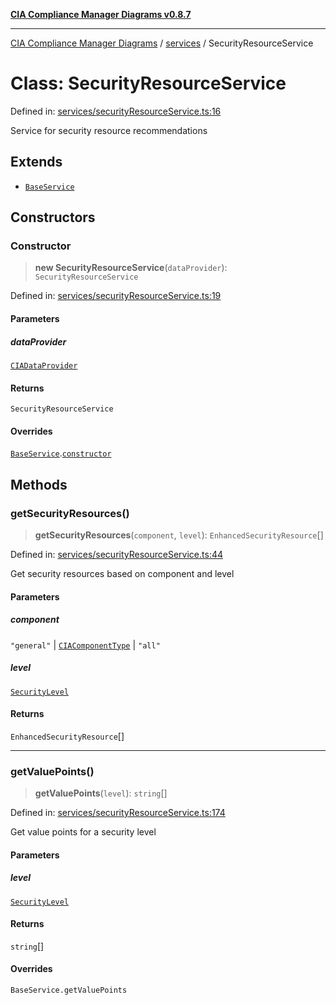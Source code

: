 [**CIA Compliance Manager Diagrams v0.8.7**](../../README.md)

***

[CIA Compliance Manager Diagrams](../../modules.md) / [services](../README.md) / SecurityResourceService

# Class: SecurityResourceService

Defined in: [services/securityResourceService.ts:16](https://github.com/Hack23/cia-compliance-manager/blob/c1b03266cad85c2f58531e3fd0aea147fa649ae0/src/services/securityResourceService.ts#L16)

Service for security resource recommendations

## Extends

- [`BaseService`](BaseService.md)

## Constructors

### Constructor

> **new SecurityResourceService**(`dataProvider`): `SecurityResourceService`

Defined in: [services/securityResourceService.ts:19](https://github.com/Hack23/cia-compliance-manager/blob/c1b03266cad85c2f58531e3fd0aea147fa649ae0/src/services/securityResourceService.ts#L19)

#### Parameters

##### dataProvider

[`CIADataProvider`](../../types/interfaces/CIADataProvider.md)

#### Returns

`SecurityResourceService`

#### Overrides

[`BaseService`](BaseService.md).[`constructor`](BaseService.md#constructor)

## Methods

### getSecurityResources()

> **getSecurityResources**(`component`, `level`): `EnhancedSecurityResource`[]

Defined in: [services/securityResourceService.ts:44](https://github.com/Hack23/cia-compliance-manager/blob/c1b03266cad85c2f58531e3fd0aea147fa649ae0/src/services/securityResourceService.ts#L44)

Get security resources based on component and level

#### Parameters

##### component

`"general"` | [`CIAComponentType`](../../types/type-aliases/CIAComponentType.md) | `"all"`

##### level

[`SecurityLevel`](../../index/type-aliases/SecurityLevel.md)

#### Returns

`EnhancedSecurityResource`[]

***

### getValuePoints()

> **getValuePoints**(`level`): `string`[]

Defined in: [services/securityResourceService.ts:174](https://github.com/Hack23/cia-compliance-manager/blob/c1b03266cad85c2f58531e3fd0aea147fa649ae0/src/services/securityResourceService.ts#L174)

Get value points for a security level

#### Parameters

##### level

[`SecurityLevel`](../../index/type-aliases/SecurityLevel.md)

#### Returns

`string`[]

#### Overrides

`BaseService.getValuePoints`
